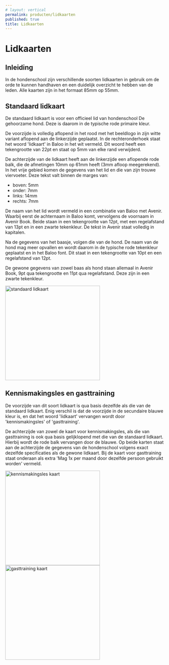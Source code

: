 ```yaml
---
# layout: vertical
permalink: producten/lidkaarten
published: true
title: Lidkaarten
---
```


# Lidkaarten

## Inleiding

In de hondenschool zijn verschillende soorten lidkaarten in gebruik om de orde te kunnen handhaven en een duidelijk overzicht te hebben van de leden. Alle kaarten zijn in het formaat 85mm op 55mm.

## Standaard lidkaart

De standaard lidkaart is voor een officieel lid van hondenschool De gehoorzame hond. Deze is daarom in de typische rode primaire kleur. 

De voorzijde is volledig aflopend in het rood met het beeldlogo in zijn witte variant aflopend aan de linkerzijde geplaatst. In de rechteronderhoek staat het woord 'lidkaart' in Baloo in het wit vermeld. Dit woord heeft een tekengrootte van 22pt en staat op 5mm van elke rand verwijderd.

De achterzijde van de lidkaart heeft aan de linkerzijde een aflopende rode balk, die de afmetingen 10mm op 61mm heeft (3mm afloop meegerekend). In het vrije gebied komen de gegevens van het lid en die van zijn trouwe viervoeter. Deze tekst valt binnen de marges van:
- boven: 5mm
- onder: 7mm
- links: 14mm
- rechts: 7mm

De naam van het lid wordt vermeld in een combinatie van Baloo met Avenir. Waarbij eerst de achternaam in Baloo komt, vervolgens de voornaam in Avenir Book. Beide staan in een tekengrootte van 12pt, met een regelafstand van 13pt en in een zwarte tekenkleur. De tekst in Avenir staat volledig in kapitalen.

Na de gegevens van het baasje, volgen die van de hond. De naam van de hond mag meer opvallen en wordt daarom in de typische rode tekenkleur geplaatst en in het Baloo font. Dit staat in een tekengrootte van 10pt en een regelafstand van 12pt.

De gewone gegevens van zowel baas als hond staan allemaal in Avenir Book, 9pt qua tekengrootte en 11pt qua regelafstand. Deze zijn in een zwarte tekenkleur.


<img class="kleurenlogo" src="{{ '/images/huisstijl_lidkaart01.png' | relative_url }}" alt="standaard lidkaart" height="300px">

## Kennismakingsles en gasttraining

De voorzijde van dit soort lidkaart is qua basis dezelfde als die van de standaard lidkaart. Enig verschil is dat de voorzijde in de secundaire blauwe kleur is, en dat het woord 'lidkaart' vervangen wordt door 'kennismakingsles' of 'gasttraining'. 

De achterzijde van zowel de kaart voor kennismakingsles, als die van gasttraining is ook qua basis gelijklopend met die van de standaard lidkaart. Hierbij wordt de rode balk vervangen door de blauwe. Op beide karten staat aan de achterzijde de gegevens van de hondenschool volgens exact dezelfde specificaties als de gewone lidkaart. Bij de kaart voor gasttraining staat onderaan als extra 'Mag 1x per maand door dezelfde persoon gebruikt worden' vermeld.

<img class="kleurenlogo" src="{{ '/images/huisstijl_lidkaart02.png' | relative_url }}" alt="kennismakingsles kaart" height="300px">
<img class="kleurenlogo" src="{{ '/images/huisstijl_lidkaart03.png' | relative_url }}" alt="gasttraining kaart" height="300px">
